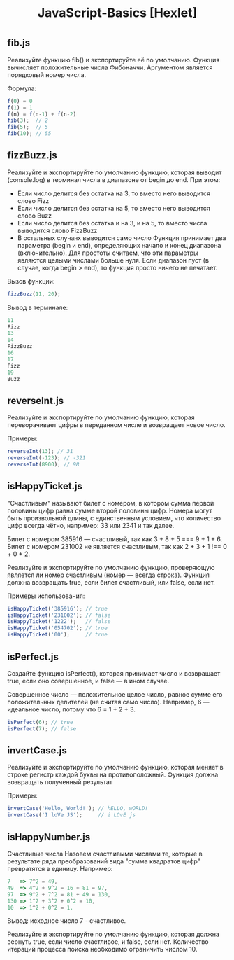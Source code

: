 <h1 align="center">JavaScript-Basics [Hexlet]<h1>
<h2>fib.js</h2>
Реализуйте функцию fib() и экспортируйте её по умолчанию. Функция вычисляет положительные числа Фибоначчи. Аргументом является порядковый номер числа.

Формула:
```js
f(0) = 0
f(1) = 1
f(n) = f(n-1) + f(n-2)
fib(3);  // 2
fib(5);  // 5
fib(10); // 55
```
<h2>fizzBuzz.js</h2>
   
Реализуйте и экспортируйте по умолчанию функцию, которая выводит (console.log) в терминал числа в диапазоне от begin до end. При этом:

- Если число делится без остатка на 3, то вместо него выводится слово Fizz
- Если число делится без остатка на 5, то вместо него выводится слово Buzz
- Если число делится без остатка и на 3, и на 5, то вместо числа выводится слово FizzBuzz
- В остальных случаях выводится само число
Функция принимает два параметра (begin и end), определяющих начало и конец диапазона (включительно). Для простоты считаем, что эти параметры являются целыми числами больше нуля. Если диапазон пуст (в случае, когда begin > end), то функция просто ничего не печатает.

Вызов функции:
```js
fizzBuzz(11, 20);
```
Вывод в терминале:
```js
11
Fizz
13
14
FizzBuzz
16
17
Fizz
19
Buzz
```
    
<h2>reverseInt.js</h2>
    
Реализуйте и экспортируйте по умолчанию функцию, которая переворачивает цифры в переданном числе и возвращает новое число.

Примеры:
```js
reverseInt(13); // 31
reverseInt(-123); // -321
reverseInt(8900); // 98
```
    
<h2>isHappyTicket.js</h2>
    
"Счастливым" называют билет с номером, в котором сумма первой половины цифр равна сумме второй половины цифр. Номера могут быть произвольной длины, с единственным условием, что количество цифр всегда чётно, например: 33 или 2341 и так далее.

Билет с номером 385916 — счастливый, так как 3 + 8 + 5 === 9 + 1 + 6. Билет с номером 231002 не является счастливым, так как 2 + 3 + 1 !== 0 + 0 + 2.
    
Реализуйте и экспортируйте по умолчанию функцию, проверяющую является ли номер счастливым (номер — всегда строка). Функция должна возвращать true, если билет счастливый, или false, если нет.

Примеры использования:
```js
isHappyTicket('385916'); // true
isHappyTicket('231002'); // false
isHappyTicket('1222');   // false
isHappyTicket('054702'); // true
isHappyTicket('00');     // true
```

<h2>isPerfect.js</h2>

Создайте функцию isPerfect(), которая принимает число и возвращает true, если оно совершенное, и false — в ином случае.

Совершенное число — положительное целое число, равное сумме его положительных делителей (не считая само число). Например, 6 — идеальное число, потому что 6 = 1 + 2 + 3.
```js
isPerfect(6); // true
isPerfect(7); // false
```

<h2>invertCase.js</h2>

Реализуйте и экспортируйте по умолчанию функцию, которая меняет в строке регистр каждой буквы на противоположный. Функция должна возвращать полученный результат

Примеры:
```js
invertCase('Hello, World!'); // hELLO, wORLD!
invertCase('I loVe JS');     // i LOvE js
```

<h2>isHappyNumber.js</h2>

Счастливые числа
Назовем счастливыми числами те, которые в результате ряда преобразований вида "сумма квадратов цифр" превратятся в единицу. Например:
```js
7   => 7^2 = 49,
49  => 4^2 + 9^2 = 16 + 81 = 97,
97  => 9^2 + 7^2 = 81 + 49 = 130,
130 => 1^2 + 3^2 + 0^2 = 10,
10  => 1^2 + 0^2 = 1.
```
Вывод: исходное число 7 - счастливое.

Реализуйте и экспортируйте по умолчанию функцию, которая должна вернуть true, если число счастливое, и false, если нет. Количество итераций процесса поиска необходимо ограничить числом 10.
